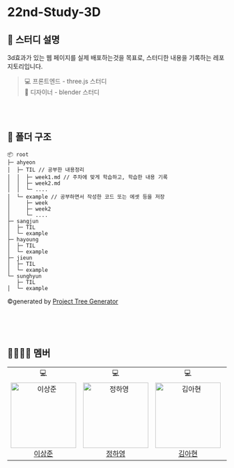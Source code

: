 # 22nd-Study-3D

## 💬 스터디 설명

3d효과가 있는 웹 페이지를 실제 배포하는것을 목표로, 스터디한 내용을 기록하는 레포지토리입니다.

> 💻 프론트엔드 - three.js 스터디  
> 🎨 디자이너 - blender 스터디

<br>
<br>

## 📁 폴더 구조

```
📦 root
├─ ahyeon
│  ├─ TIL // 공부한 내용정리
│  │  ├─ week1.md // 주차에 맞게 학습하고, 학습한 내용 기록
│  │  ├─ week2.md
│  │  └─ ....
│  └─ example // 공부하면서 작성한 코드 또는 에셋 등을 저장
│     ├─ week
│     ├─ week2
│     └─ ....
├─ sangjun
│  ├─ TIL
│  └─ example
├─ hayoung
│  ├─ TIL
│  └─ example
├─ jieun
│  ├─ TIL
│  └─ example
└─ sunghyun
   ├─ TIL
│  └─ example
```

©generated by [Project Tree Generator](https://woochanleee.github.io/project-tree-generator)

<br>
<br>
<br>

## 👨‍👩‍👧‍👦 멤버

<table>
  <tr align="center">
    <td>💻</td>
    <td>💻</td>
    <td>💻</td>
    <td>🎨</td>
    <td>🎨</td>
  </tr>
  <tr>
      <td align="center">
      <img src="https://avatars.githubusercontent.com/u/66112027?v=4" width="150px;" alt="이상준"/>
      <a href="https://github.com/Sangjun-man">이상준</a>
      </td>
    <td align="center">
         <img src="https://avatars.githubusercontent.com/u/66769242?v=4" width="150px;" alt="정하영"/>
      <a href="https://github.com/hayoiii">정하영</a>
      </td>
     <td align="center">
       <img src="https://avatars.githubusercontent.com/u/51940808?v=4" width="150px;" alt="김아현"/>
      <a href="https://github.com/naro-Kim">김아현</a>
      </td>
     <td align="center">
           <img src="https://avatars.githubusercontent.com/u/32293564?v=4" width="150px;" alt="김성현"/>
      <a href="https://github.com/noahttu134">김성현</a>
      </td>
     </td>   <td align="center">
       <img src="https://avatars.githubusercontent.com/u/133623532?v=4" width="150px;" alt="하지은"/>
      <a href="https://github.com/hhaleyy">하지은</a>
      </td>
     </td>

</table>
